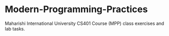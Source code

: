 # Modern-Programming-Practices
Maharishi International University CS401 Course (MPP) class exercises and lab tasks.
